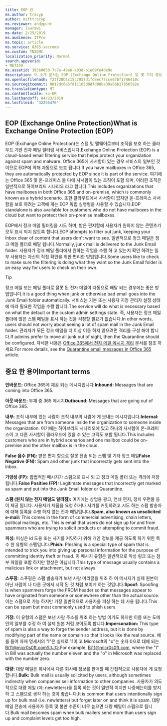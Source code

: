 ```yaml
---
title: EOP 란
ms.author: tracyp
author: msfttracyp
ms.reviewer: andypunt
manager: laurawi
ms.date: 2/25/2019
ms.audience: ITPro
ms.topic: article
ms.service: O365-seccomp
ms.custom: TN2DMC
localization_priority: Normal
search.appverid:
- MET150
ms.assetid: 393b0050-7c7e-49e6-a03d-b1e09fe4de9e
description: 이 소개 문서는 EOP (Exchange Online Protection) 및 몇 가지 중요 한 용어를 이해 하는 데 도움이 됩니다. 이 기능은 exchange Online 클라우드 호스팅 사서함을 보호 하는 Office 365 고객 및 exchange Server 2016와 같은 온-프레미스 사서함을 보호 하는 EOP 독립 실행형 고객에 게 적용 됩니다.
ms.openlocfilehash: f23f28b5c15c7057d1fd8ec77cce67bf1746410c
ms.sourcegitcommit: 0017dc6a5f81c165d9dfd88be39a6bb17856582e
ms.translationtype: MT
ms.contentlocale: ko-KR
ms.lasthandoff: 04/23/2019
ms.locfileid: "32256476"
---
```

## <a name="what-is-exchange-online-protection-eop"></a><span data-ttu-id="aa9f8-104">EOP (Exchange Online Protection)</span><span class="sxs-lookup"><span data-stu-id="aa9f8-104">What is Exchange Online Protection (EOP)</span></span>

<span data-ttu-id="aa9f8-105">EOP (Exchange Online Protection)는 스팸 및 맬웨어로부터 조직을 보호 하는 클라우드 기반 전자 메일 필터링 서비스입니다.</span><span class="sxs-lookup"><span data-stu-id="aa9f8-105">Exchange Online Protection (EOP) is a cloud-based email filtering service that helps protect your organization against spam and malware.</span></span> <span data-ttu-id="aa9f8-106">Office 365에 사서함이 있는 경우 서비스의 일부인 것 이므로 EOP에 의해 자동으로 보호 됩니다.</span><span class="sxs-lookup"><span data-stu-id="aa9f8-106">If you have mailboxes in Office 365, they are automatically protected by EOP since it is part of the service.</span></span> <span data-ttu-id="aa9f8-107">여기에는 Office 365 및 온-프레미스 둘 다에 사서함이 있는 조직이 포함 되며, 이러한 조직은 일반적으로 하이브리드 시나리오 라고 합니다.</span><span class="sxs-lookup"><span data-stu-id="aa9f8-107">This includes organizations that have mailboxes in both Office 365 and on-premise, which is commonly known as a hybrid scenario.</span></span> <span data-ttu-id="aa9f8-108">또한 클라우드에서 사서함이 없지만 온-프레미스 사서함을 보호 하려는 고객에 게는 EOP 독립 실행형을 사용할 수 있습니다.</span><span class="sxs-lookup"><span data-stu-id="aa9f8-108">EOP standalone is also available for customers who do not have mailboxes in the cloud but want to protect their on-premise mailboxes.</span></span> 

<span data-ttu-id="aa9f8-109">EOP에서 정크 메일 필터링을 시도 하며, 받은 편지함에 사용자가 원하지 않는 콘텐츠가 모두 표시 되지 않도록 합니다.</span><span class="sxs-lookup"><span data-stu-id="aa9f8-109">EOP attempts to filter out junk, keeping your Inbox clear of content that users don't want to see.</span></span> <span data-ttu-id="aa9f8-110">일반적으로 정크 메일은 정크 메일 폴더로 배달 됩니다.</span><span class="sxs-lookup"><span data-stu-id="aa9f8-110">Normally, junk mail is delivered to the Junk Email folder.</span></span> <span data-ttu-id="aa9f8-111">사용자가 정크 메일 폴더에서 원하는 작업을 수행 하 고 있는지 확인 하려는 일부 사용자는 자신의 직접 확인을 위한 편리한 방법입니다.</span><span class="sxs-lookup"><span data-stu-id="aa9f8-111">Some users like to check to make sure the filtering is doing what they want so the Junk Email folder is an easy way for users to check on their own.</span></span>  

> [!TIP]
> <span data-ttu-id="aa9f8-112">정크 메일 또는 메일 폴더로 잘못 된 전자 메일이 자동으로 배달 되는 경우에는 좋은 방법입니다.</span><span class="sxs-lookup"><span data-stu-id="aa9f8-112">It is a good thing when junk or otherwise bad email goes into the Junk Email folder automatically.</span></span> <span data-ttu-id="aa9f8-113">서비스는 기본 또는 사용자 지정 관리자 설정 상태에 따라 필요한 작업을 수행 합니다.</span><span class="sxs-lookup"><span data-stu-id="aa9f8-113">The service will do what is necessary based on what the default or the custom admin settings state.</span></span> <span data-ttu-id="aa9f8-114">즉, 사용자는 정크 메일 폴더에 많은 스팸 메일을 표시 하는 것을 걱정할 필요가 없습니다.</span><span class="sxs-lookup"><span data-stu-id="aa9f8-114">In other words, users should not worry about seeing a lot of spam mail in the Junk Email folder.</span></span> <span data-ttu-id="aa9f8-115">관리자가 모든 정크 메일을 더 이상 이동 하지 않으려면 격리를 구성 해야 합니다.</span><span class="sxs-lookup"><span data-stu-id="aa9f8-115">If admins prefer to move all junk out of sight, then the Quarantine should be configured.</span></span> <span data-ttu-id="aa9f8-116">자세한 내용은 [Office 365에서 전자 메일 메시지 격리](../quarantine-email-messages.md) 문서를 참조 하세요.</span><span class="sxs-lookup"><span data-stu-id="aa9f8-116">For more details, see the [Quarantine email messages in Office 365](../quarantine-email-messages.md) article.</span></span>

## <a name="important-terms"></a><span data-ttu-id="aa9f8-117">중요 한 용어</span><span class="sxs-lookup"><span data-stu-id="aa9f8-117">Important terms</span></span>

<span data-ttu-id="aa9f8-118">**인바운드:** Office 365에 제공 되는 메시지입니다.</span><span class="sxs-lookup"><span data-stu-id="aa9f8-118">**Inbound:** Messages that are coming into Office 365.</span></span>

<span data-ttu-id="aa9f8-119">**아웃 바운드:** 부재 중 365 메시지</span><span class="sxs-lookup"><span data-stu-id="aa9f8-119">**Outbound:** Messages that are going out of Office 365.</span></span>

<span data-ttu-id="aa9f8-120">**내부:** 조직 내부에 있는 사람이 조직 내부의 사람에 게 보내는 메시지입니다.</span><span class="sxs-lookup"><span data-stu-id="aa9f8-120">**Internal:** Messages that are from someone inside the organization to someone inside the organization.</span></span> <span data-ttu-id="aa9f8-121">여기에는 하이브리드 시나리오에 있고 하나의 사서함이 온-프레미스이 고 다른 사서함이 클라우드에 있을 수 있는 고객도 포함 됩니다.</span><span class="sxs-lookup"><span data-stu-id="aa9f8-121">This includes customers who are in hybrid scenarios and one mailbox could be on-premise and the other mailbox is in the cloud.</span></span>

<span data-ttu-id="aa9f8-122">**False 음수 (FN):** 받은 편지 함으로 잘못 전송 되는 스팸 및 기타 정크 메일</span><span class="sxs-lookup"><span data-stu-id="aa9f8-122">**False Negative (FN):** Spam and other junk that incorrectly gets sent into the inbox.</span></span>

<span data-ttu-id="aa9f8-123">**가양성 (FP):** 합법적인 메시지가 스팸으로 표시 되 고 정크 메일 폴더 또는 격리에 저장 됩니다.</span><span class="sxs-lookup"><span data-stu-id="aa9f8-123">**False Positive (FP):** Legitimate messages that incorrectly get marked as spam and put into the Junk Email folder or Quarantine.</span></span>

<span data-ttu-id="aa9f8-124">**스팸 (원치 않는 전자 메일도 알려짐):** 여기에는 상업용 광고, 연쇄 편지, 정치 우편물 등이 제공 됩니다. 사용자가 제품을 요청 하거나 사기를 커밋하려고 시도 하는 스팸 발송자에 대해 등록을 수행 하지 않는 전자 메일입니다.</span><span class="sxs-lookup"><span data-stu-id="aa9f8-124">**Spam, also known as unsolicited e-mail:** This comes in the form of commercial advertising, chain letters, political mailings, etc. This is email that users do not sign up for and from spammers who are trying to solicit products or attempting to commit fraud.</span></span>

<span data-ttu-id="aa9f8-125">**피싱:** 피싱은 id 도용 또는 사기를 커밋하기 위해 개인 정보를 제공 하도록 하기 위한 특수 한 유형의 스팸입니다.</span><span class="sxs-lookup"><span data-stu-id="aa9f8-125">**Phish:** Phishing is a special type of spam that is intended to trick you into giving up personal information for the purpose of committing identity theft or fraud.</span></span> <span data-ttu-id="aa9f8-126">이 메시지 유형은 일반적으로 악성 링크 또는 첨부 파일을 포함 하지만 항상은 아닙니다.</span><span class="sxs-lookup"><span data-stu-id="aa9f8-126">This type of message usually contains a malicious link or attachment, but not always.</span></span>

<span data-ttu-id="aa9f8-127">**스푸핑:** 스푸핑은 스팸 발송자가 보낸 사람 머리글을 위조 하 여 메시지가 실제 원본이 아닌 사람이 나 다른 곳에서 시작 된 것 처럼 보이게 하는 것입니다.</span><span class="sxs-lookup"><span data-stu-id="aa9f8-127">**Spoof:** Spoofing is when spammers forge the FROM header so that messages appear to have originated from someone or somewhere other than the actual source.</span></span> <span data-ttu-id="aa9f8-128">이는 스팸으로 가능 하지만 가장 일반적으로 사용자를 피싱 하는 데 사용 됩니다.</span><span class="sxs-lookup"><span data-stu-id="aa9f8-128">This can be spam but most commonly used to phish users.</span></span>

<span data-ttu-id="aa9f8-129">**가장:** 이 유형의 스팸은 보낸 사람 주소를 위조 하는 방법 이기도 하지만 이름 또는 도메인의 일부를 수정 하 여 실제 원본 처럼 보이도록 합니다.</span><span class="sxs-lookup"><span data-stu-id="aa9f8-129">**Impersonation:** This type of spam is also a way to forge the sender address, but it is done by modifying part of the name or domain so that it looks like the real source.</span></span> <span data-ttu-id="aa9f8-130">예를 들어 자재 명세서의 "l"은 실제로 11이 고 Microsoft의 "o"는 숫자 0으로 대체 되는 Bi11@micr0s0ft.com입니다.</span><span class="sxs-lookup"><span data-stu-id="aa9f8-130">For example, Bi11@micr0s0ft.com, where the "l" in Bill was actually the number eleven and the "o" in Microsoft was replaced with the number zero.</span></span>

<span data-ttu-id="aa9f8-131">**대량:** 대량 메일은 회사에서 다른 회사에 정보를 판매할 때 간접적으로 사용자에 게 요청 합니다.</span><span class="sxs-lookup"><span data-stu-id="aa9f8-131">**Bulk:** Bulk mail is usually solicited by users, although sometimes indirectly when companies sell information to other companies.</span></span> <span data-ttu-id="aa9f8-132">사용자가 의도적으로 대량 메일 (예: newletters)을 등록 하는 것이 일반적 이지만 나중에는이를 방지 하 고 스팸으로 생각 하는 것이 좋습니다.</span><span class="sxs-lookup"><span data-stu-id="aa9f8-132">It is common that users intentionally sign up for bulk mail (i.e. newletters) but forget later on and think it is spam.</span></span> <span data-ttu-id="aa9f8-133">대량 메일 전송에 사용자가 등록 및 불만 수준이 너무 높으면 대량 메일이 스팸으로 됩니다.</span><span class="sxs-lookup"><span data-stu-id="aa9f8-133">Bulk mail becomes spam when bulk mailers send more than users sign up and complaint levels get too high.</span></span>
